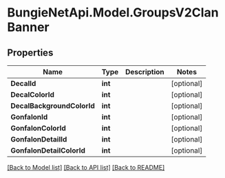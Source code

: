 # BungieNetApi.Model.GroupsV2ClanBanner
## Properties

Name | Type | Description | Notes
------------ | ------------- | ------------- | -------------
**DecalId** | **int** |  | [optional] 
**DecalColorId** | **int** |  | [optional] 
**DecalBackgroundColorId** | **int** |  | [optional] 
**GonfalonId** | **int** |  | [optional] 
**GonfalonColorId** | **int** |  | [optional] 
**GonfalonDetailId** | **int** |  | [optional] 
**GonfalonDetailColorId** | **int** |  | [optional] 

[[Back to Model list]](../README.md#documentation-for-models) [[Back to API list]](../README.md#documentation-for-api-endpoints) [[Back to README]](../README.md)

